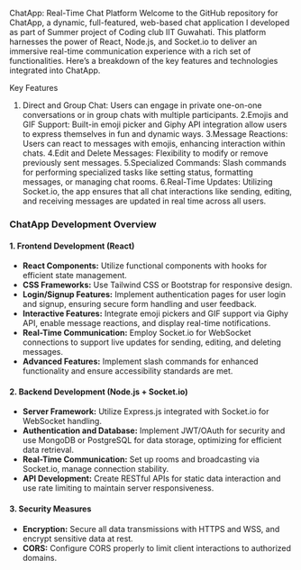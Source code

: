 ChatApp: Real-Time Chat Platform
Welcome to the GitHub repository for ChatApp, a dynamic, full-featured, web-based chat application I developed as part of Summer project of Coding club IIT Guwahati. This platform harnesses the power of React, Node.js, and Socket.io to deliver an immersive real-time communication experience with a rich set of functionalities. Here’s a breakdown of the key features and technologies integrated into ChatApp.

Key Features
1. Direct and Group Chat: Users can engage in private one-on-one conversations or in group chats with multiple participants.
2.Emojis and GIF Support: Built-in emoji picker and Giphy API integration allow users to express themselves in fun and dynamic ways.
3.Message Reactions: Users can react to messages with emojis, enhancing interaction within chats.
4.Edit and Delete Messages: Flexibility to modify or remove previously sent messages.
5.Specialized Commands: Slash commands for performing specialized tasks like setting status, formatting messages, or managing chat rooms.
6.Real-Time Updates: Utilizing Socket.io, the app ensures that all chat interactions like sending, editing, and receiving messages are updated in real time across all users.

### ChatApp Development Overview

#### **1. Frontend Development (React)**

- **React Components:** Utilize functional components with hooks for efficient state management.
- **CSS Frameworks:** Use Tailwind CSS or Bootstrap for responsive design.
- **Login/Signup Features:** Implement authentication pages for user login and signup, ensuring secure form handling and user feedback.
- **Interactive Features:** Integrate emoji pickers and GIF support via Giphy API, enable message reactions, and display real-time notifications.
- **Real-Time Communication:** Employ Socket.io for WebSocket connections to support live updates for sending, editing, and deleting messages.
- **Advanced Features:** Implement slash commands for enhanced functionality and ensure accessibility standards are met.

#### **2. Backend Development (Node.js + Socket.io)**

- **Server Framework:** Utilize Express.js integrated with Socket.io for WebSocket handling.
- **Authentication and Database:** Implement JWT/OAuth for security and use MongoDB or PostgreSQL for data storage, optimizing for efficient data retrieval.
- **Real-Time Communication:** Set up rooms and broadcasting via Socket.io, manage connection stability.
- **API Development:** Create RESTful APIs for static data interaction and use rate limiting to maintain server responsiveness.

#### **3. Security Measures**

- **Encryption:** Secure all data transmissions with HTTPS and WSS, and encrypt sensitive data at rest.
- **CORS:** Configure CORS properly to limit client interactions to authorized domains.

